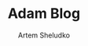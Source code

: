 ---
title: "Adam Blog"
github: https://github.com/artemsheludko/adam-blog
demo: https://artemsheludko.github.io/adam-blog/
author: Artem Sheludko
draft: true
ssg:
  - Jekyll
cms:
  - No Cms
---